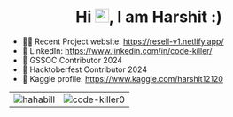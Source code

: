 <h1 align="center">Hi <img src="https://emojis.slackmojis.com/emojis/images/1536351075/4594/blob-wave.gif" width="25"/>, I am Harshit :) </h1>

- 👨‍💻 Recent Project website: https://resell-v1.netlify.app/
- 📎 LinkedIn: https://www.linkedin.com/in/code-killer/
- 👾 GSSOC Contributor 2024 
- 📒 Hacktoberfest Contributor 2024 
- 🤖 Kaggle profile: https://www.kaggle.com/harshit12120



<table>
  <tr>
    <td valign="top"><img align="center" src="https://github-readme-stats.vercel.app/api?username=code-killer0&show_icons=true&locale=en" alt="hahabill" /></td>
    <td valign="top"><img align="center" src="https://github-readme-streak-stats.herokuapp.com/?user=code-killer0&" alt="code-killer0" /></td>
  </tr>
</table>
